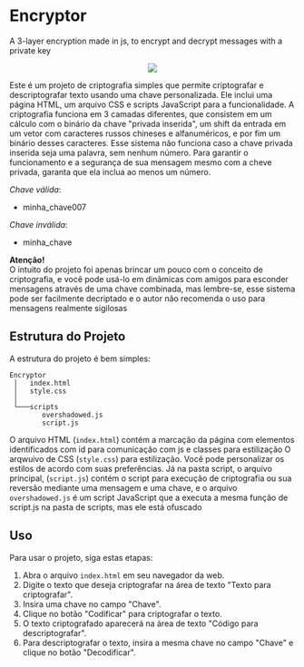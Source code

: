 # Encryptor
A 3-layer encryption made in js, to encrypt and decrypt messages with a private key


    
<div align="center">
   <img src="https://github.com/Daniel-Alvarenga/Encryptor/assets/128755697/0bb4f0f6-a7c6-435e-aa1b-a8fb682c6583"/>
</div>


    
Este é um projeto de criptografia simples que permite criptografar e descriptografar texto usando uma chave personalizada. Ele inclui uma página HTML, um arquivo CSS e scripts JavaScript para a funcionalidade.
A criptografia funciona em 3 camadas diferentes, que consistem em um cálculo com o binário da chave "privada inserida", um shift da entrada em um vetor com caracteres russos chineses e alfanuméricos, e por fim um binário desses caracteres.
Esse sistema não funciona caso a chave privada inserida seja uma palavra, sem nenhum número. Para garantir o funcionamento e a segurança de sua mensagem mesmo com a cheve privada, garanta que ela inclua ao menos um número.

 *Chave válida*:

   - minha_chave007

 *Chave inválida*:

   - minha_chave


**Atenção!**  
O intuito do projeto foi apenas brincar um pouco com o conceito de criptografia, e você pode usá-lo em dinâmicas com amigos para esconder mensagens através de uma chave combinada, mas lembre-se, esse sistema pode ser facilmente decriptado e o autor não recomenda o uso para mensagens realmente sigilosas
   
## Estrutura do Projeto

A estrutura do projeto é bem simples:

```
Encryptor  
 │   index.html  
 │   style.css    
 │
 └───scripts  
        overshadowed.js  
        script.js  
```

O arquivo HTML (`index.html`) contém a marcação da página com elementos identificados com id para comunicação com js e classes para estilização
O arqwuivo de CSS (`style.css`) para estilização. Você pode personalizar os estilos de acordo com suas preferências. 
Já na pasta script, o arquivo principal, (`script.js`) contém o script para execução de criptografia ou sua reversão mediante uma mensagem e uma chave, e o arquivo `overshadowed.js` é um script JavaScript que a executa a mesma função de script.js na pasta de scripts, mas ele está ofuscado

## Uso

Para usar o projeto, siga estas etapas:

1. Abra o arquivo `index.html` em seu navegador da web.
2. Digite o texto que deseja criptografar na área de texto "Texto para criptografar".
3. Insira uma chave no campo "Chave".
4. Clique no botão "Codificar" para criptografar o texto.
5. O texto criptografado aparecerá na área de texto "Código para descriptografar".
6. Para descriptografar o texto, insira a mesma chave no campo "Chave" e clique no botão "Decodificar".
